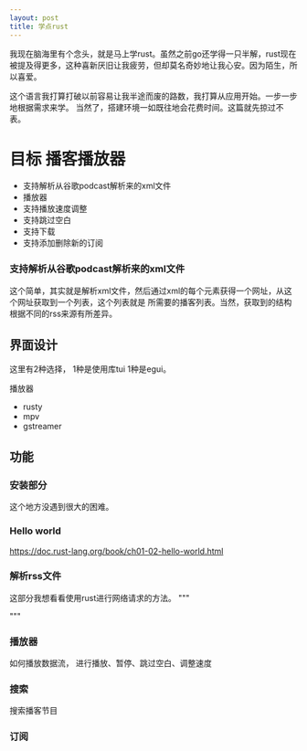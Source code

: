 ```yaml
---
layout: post
title: 学点rust
---
```

我现在脑海里有个念头，就是马上学rust。虽然之前go还学得一只半解，rust现在被提及得更多，这种喜新厌旧让我疲劳，但却莫名奇妙地让我心安。因为陌生，所以喜爱。

这个语言我打算打破以前容易让我半途而废的路数，我打算从应用开始。一步一步地根据需求来学。
当然了，搭建环境一如既往地会花费时间。这篇就先掠过不表。

# 目标 播客播放器
- 支持解析从谷歌podcast解析来的xml文件
- 播放器
- 支持播放速度调整
- 支持跳过空白
- 支持下载
- 支持添加删除新的订阅

### 支持解析从谷歌podcast解析来的xml文件
这个简单，其实就是解析xml文件，然后通过xml的每个元素获得一个网址，从这个网址获取到一个列表，这个列表就是
所需要的播客列表。当然，获取到的结构根据不同的rss来源有所差异。
## 界面设计 

 这里有2种选择，
1种是使用库tui
1种是egui。

播放器
- rusty
- mpv
- gstreamer

## 功能 

### 安装部分
这个地方没遇到很大的困难。
### Hello world
https://doc.rust-lang.org/book/ch01-02-hello-world.html

### 解析rss文件 
这部分我想看看使用rust进行网络请求的方法。
"""

"""

### 播放器 
如何播放数据流，
进行播放、暂停、跳过空白、调整速度


### 搜索 
搜索播客节目

### 订阅
